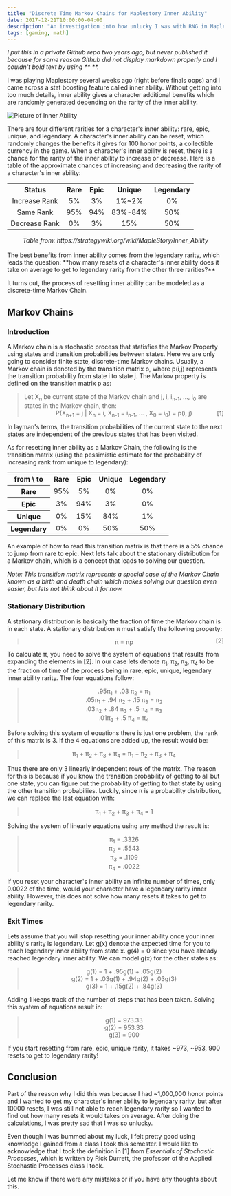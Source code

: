```yaml
---
title: "Discrete Time Markov Chains for Maplestory Inner Ability"
date: 2017-12-21T10:00:00-04:00
description: "An investigation into how unlucky I was with RNG in Maplestory."
tags: [gaming, math]
---
```


_I put this in a private Github repo two years ago, but never published it because for some reason Github did not display markdown properly and I couldn't bold text by using ** **._

I was playing Maplestory several weeks ago (right before finals oops) and I came across a stat boosting feature called inner ability. Without getting into too much details, inner ability gives a character additional benefits which are randomly generated depending on the rarity of the inner ability.

![Picture of Inner Ability](/maple.png)

There are four different rarities for a character's inner ability: rare, epic, unique, and legendary. A character's inner ability can be reset, which randomly changes the benefits it gives for 100 honor points, a collectible currency in the game. When a character's inner ability is reset, there is a chance for the rarity of the inner ability to increase or decrease. Here is a table of the approximate chances of increasing and decreasing the rarity of a character's inner ability:
<br>
<table style="width:100%">
  <tr>
    <th  style="text-align:center">Status</th>
    <th  style="text-align:center">Rare</th>
    <th  style="text-align:center">Epic</th>
    <th  style="text-align:center">Unique</th>
    <th  style="text-align:center">Legendary</th>
  </tr>
  <tr  style="text-align:center">
    <td>Increase Rank</td>
    <td>5%</td>
    <td>3%</td>
    <td>1%~2%</td>
    <td>0%</td>
  </tr>
  <tr  style="text-align:center">
    <td>Same Rank</td>
    <td>95%</td>
    <td>94%</td>
    <td>83%-84%</td>
    <td>50%</td>
  </tr>
  <tr  style="text-align:center">
    <td>Decrease Rank</td>
    <td>0%</td>
    <td>3%</td>
    <td>15%</td>
    <td>50%</td>
  </tr>
</table>
<center><i>Table from: <a>https://strategywiki.org/wiki/MapleStory/Inner_Ability</a></i></center>
<br>
The best benefits from inner ability comes from the legendary rarity, which leads the question: **how many resets of a character's inner ability does it take on average to get to legendary rarity from the other three rarities?**

It turns out, the process of resetting inner ability can be modeled as a discrete-time Markov Chain.

## Markov Chains

### Introduction

A Markov chain is a stochastic process that statisfies the Markov Property using states and transition probabilities between states. Here we are only going to consider finite state, discrete-time Markov chains. Usually, a Markov chain is denoted by the transition matrix p, where p(i,j) represents the transition probability from state i to state j. The Markov property is defined on the transition matrix p as:

<blockquote> Let X<sub>n</sub> be current state of the Markov chain and j, i, i<sub>n-1</sub>, ..., i<sub>0</sub> are states in the Markov chain, then: <br> <center>P(X<sub>n+1</sub> = j | X<sub>n</sub> = i, X<sub>n-1</sub> = i<sub>n-1</sub>, ... , X<sub>0</sub> = i<sub>0</sub>) = p(i, j)  </center><div style="text-align:right;margin-top:-20px">[1]</div></blockquote>

In layman's terms, the transition probabilities of the current state to the next states are independent of the previous states that has been visited.

As for resetting inner ability as a Markov Chain, the following is the transition matrix (using the pessimistic estimate for the probability of increasing rank from unique to legendary):

<div>
<table style="width:100%">
  <tr>
    <th  style="text-align:center">from \ to</th>
    <th  style="text-align:center">Rare</th>
    <th  style="text-align:center">Epic</th>
    <th  style="text-align:center">Unique</th>
    <th  style="text-align:center">Legendary</th>
  </tr>
  <tr  style="text-align:center">
  <th  style="text-align:center">Rare</th>
    <td>95%</td>
    <td>5%</td>
    <td>0%</td>
    <td>0%</td>
  </tr>
  <tr  style="text-align:center">
  <th  style="text-align:center">Epic</th>
    <td>3%</td>
    <td>94%</td>
    <td>3%</td>
    <td>0%</td>
  </tr>
  <tr  style="text-align:center">
  <th  style="text-align:center">Unique</th>
    <td>0%</td>
    <td>15%</td>
    <td>84%</td>
    <td>1%</td>
  </tr>
  <tr  style="text-align:center">
  <th  style="text-align:center">Legendary</th>
    <td>0%</td>
    <td>0%</td>
    <td>50%</td>
    <td>50%</td>
  </tr>
</table>
</div>

An example of how to read this transition matrix is that there is a 5% chance to jump from rare to epic. Next lets talk about the stationary distribution for a Markov chain, which is a concept that leads to solving our question.

*Note: This transition matrix represents a special case of the Markov Chain known as a birth and death chain which makes solving our question even easier, but lets not think about it for now.*

### Stationary Distribution

A stationary distribution is basically the fraction of time the Markov chain is in each state. A stationary distribution &pi; must satisfy the following property:

<blockquote style="text-align:center">
&pi; = &pi;p <div style="text-align:right;margin-top:-20px">[2]</div>
</blockquote>

To calculate &pi;, you need to solve the system of equations that results from expanding the elements in [2]. In our case lets denote &pi;<sub>1</sub>, &pi;<sub>2</sub>, &pi;<sub>3</sub>, &pi;<sub>4</sub> to be the fraction of time of the process being in rare, epic, unique, legendary inner ability rarity. The four equations follow:

<blockquote>
<center> .95&pi;<sub>1</sub> + .03 &pi;<sub>2</sub> = &pi;<sub>1</sub></center>
<center> .05&pi;<sub>1</sub> + .94 &pi;<sub>2</sub> + .15 &pi;<sub>3</sub> = &pi;<sub>2</sub></center>
<center> .03&pi;<sub>2</sub> + .84 &pi;<sub>3</sub> + .5 &pi;<sub>4</sub> = &pi;<sub>3</sub></center>
<center> .01&pi;<sub>3</sub> + .5 &pi;<sub>4</sub> = &pi;<sub>4</sub></center>
</blockquote>

Before solving this system of equations there is just one problem, the rank of this matrix is 3. If the 4 equations are added up, the result would be:

<blockquote>
<center> &pi;<sub>1</sub> + &pi;<sub>2</sub> + &pi;<sub>3</sub> + &pi;<sub>4</sub> =  &pi;<sub>1</sub> + &pi;<sub>2</sub> + &pi;<sub>3</sub> + &pi;<sub>4</sub</center>
</blockquote>

Thus there are only 3 linearly independent rows of the matrix. The reason for this is because if you know the transition probability of getting to all but one state, you can figure out the probability of getting to that state by using the other transition probabiliies. Luckily, since &pi; is a probability distribution, we can replace the last equation with:

<blockquote>
<center> &pi;<sub>1</sub> + &pi;<sub>2</sub> + &pi;<sub>3</sub> + &pi;<sub>4</sub> =  1
</blockquote>

Solving the system of linearly equations using any method the result is:

<blockquote>
<center> &pi;<sub>1</sub> = .3326 </center>
<center> &pi;<sub>2</sub> = .5543 </center>
<center>&pi;<sub>3</sub> = .1109 </center>
<center>  &pi;<sub>4</sub> = .0022 </center>
</blockquote>

If you reset your character's inner ability an infinite number of times, only 0.0022 of the time, would your character have a legendary rarity inner ability. However, this does not solve how many resets it takes to get to legendary rarity.

### Exit Times

Lets assume that you will stop resetting your inner ability once your inner ability's rarity is legendary. Let g(x) denote the expected time for you to reach legendary inner ability from state x.  g(4) = 0 since you have already reached legendary inner ability. We can model g(x) for the other states as:

<blockquote>
<center> g(1) = 1 + .95g(1) + .05g(2)</center>
<center> g(2) = 1 + .03g(1) + .94g(2) + .03g(3)</center>
<center> g(3) = 1 + .15g(2) + .84g(3)</center>
</blockquote>

Adding 1 keeps track of the number of steps that has been taken. Solving this system of equations result in:

<blockquote>
<center> g(1) = 973.33</center>
<center> g(2) = 953.33</center>
<center> g(3) = 900</center>
</blockquote>

If you start resetting from rare, epic, unique rarity, it takes ~973, ~953, 900 resets to get to legendary rarity!

## Conclusion

Part of the reason why I did this was because I had ~1,000,000 honor points and I wanted to get my character's inner ability to legendary rarity, but after 10000 resets, I was still not able to reach legendary rarity so I wanted to find out how many resets it would takes on average. After doing the calculations, I was pretty sad that I was so unlucky.

Even though I was bummed about my luck, I felt pretty good using knowledge I gained from a class I took this semester. I would like to acknowledge that I took the definition in [1] from *Essentials of Stochastic Processes*, which is written by Rick Durrett, the professor of the Applied Stochastic Processes class I took.

Let me know if there were any mistakes or if you have any thoughts about this.
